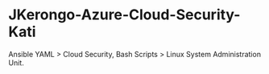 # JKerongo-Azure-Cloud-Security-Kati
  Ansible YAML > Cloud Security, Bash Scripts > Linux System Administration Unit.
